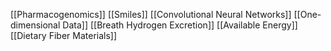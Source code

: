 [[Pharmacogenomics]]
[[Smiles]]
[[Convolutional Neural Networks]]
[[One-dimensional Data]]
[[Breath Hydrogen Excretion]]
[[Available Energy]]
[[Dietary Fiber Materials]]
